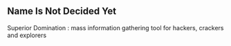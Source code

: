 ## Name Is Not Decided Yet

Superior Domination : mass information gathering tool for hackers, crackers and explorers


